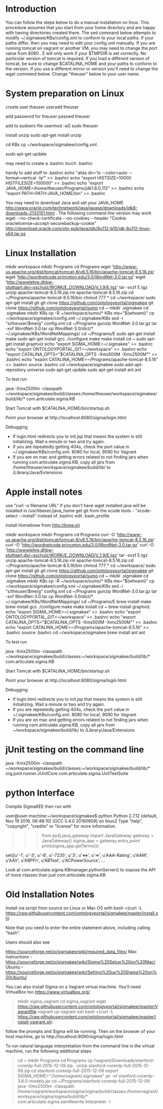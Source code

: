 Introduction
============

You can follow the steps below to do a manual installation on linux. This procedure assumes that you start from
your home directory and are happy with having directories created there. The sed command below attempts to modify
~/.sigmakee/KBs/config.xml to conform to your local paths.  If your paths differ, then you may need to
edit your config.xml manually. If you are running tomcat on vagrant or another VM, you may need to change the port
value from 8080 .  E will only work if your $TMPDIR is set correctly.  No particular version of tomcat is required.
If you load a different version of tomcat, be sure to change $CATALINA_HOME and your paths to conform to the version.
If you use a different mirror or version you'll need to change the wget commend below. Change "theuser" below to your
user name.


System preparation on Linux
==========================

create user theuser
  useradd theuser

add password for theuser
  passwd theuser

add to sudoers file
  usermod -aG sudo theuser

install unzip
  sudo apt-get install unzip

  cd KBs
  cp ~/workspace/sigmakee/config.xml .

  sudo apt-get update

may need to create a .bashrc
  touch .bashrc

handy to add stuff to .bashrc
  echo "alias dir='ls --color=auto --format=vertical -la'" >> .bashrc
  echo "export HISTSIZE=10000 HISTFILESIZE=100000" >> .bashrc
  echo "export JAVA_HOME=/home/theuser/Programs/jdk1.8.0_112" >> .bashrc
  echo "export PATH=$PATH:$JAVA_HOME/bin" >> .bashrc

You may need to download Java and set your
JAVA_HOME http://www.oracle.com/technetwork/java/javase/downloads/jdk8-downloads-2133151.html .
The following command line version may work
  wget --no-check-certificate --no-cookies --header "Cookie: oraclelicense=accept-securebackup-cookie"
    http://download.oracle.com/otn-pub/java/jdk/8u112-b15/jdk-8u112-linux-x64.tar.gz

Linux Installation
==================

mkdir workspace
mkdir Programs
cd Programs
wget 'http://www-us.apache.org/dist/tomcat/tomcat-8/v8.5.16/bin/apache-tomcat-8.5.16.zip'
wget 'http://wordnetcode.princeton.edu/3.0/WordNet-3.0.tar.gz'
wget 'http://wwwlehre.dhbw-stuttgart.de/~sschulz/WORK/E_DOWNLOAD/V_1.9/E.tgz'
tar -xvzf E.tgz
unzip apache-tomcat-8.5.16.zip
rm apache-tomcat-8.5.16.zip
cd ~/Programs/apache-tomcat-8.5.16/bin
chmod 777 *
cd ~/workspace/
sudo apt-get install git
git clone https://github.com/ontologyportal/sigmakee
git clone https://github.com/ontologyportal/sumo
cd ~
mkdir .sigmakee
cd .sigmakee
mkdir KBs
cp -R ~/workspace/sumo/* KBs
me="$(whoami)"
cp ~/workspace/sigmakee/config.xml ~/.sigmakee/KBs
sed -i "s/theuser/$me/g" config.xml
cd ~/Programs
gunzip WordNet-3.0.tar.gz
tar -xvf WordNet-3.0.tar
cp WordNet-3.0/dict/* ~/.sigmakee/KBs/WordNetMappings/
cd ~/Programs/E
sudo apt-get install make
sudo apt-get install gcc
./configure
make
make install
cd ~
sudo apt-get install graphviz
echo "export SIGMA_HOME=~/.sigmakee" >> .bashrc
echo "export ONTOLOGYPORTAL_GIT=~/workspace" >> .bashrc
echo "export CATALINA_OPTS=\"$CATALINA_OPTS -Xms500M -Xmx2500M\"" >> .bashrc
echo "export CATALINA_HOME=~/Programs/apache-tomcat-8.5.16" >> .bashrc
source .bashrc
cd ~/workspace/sigmakee
sudo add-apt-repository universe
sudo apt-get update
sudo apt-get install ant
ant

To test run

  java  -Xmx2500m -classpath ~/workspace/sigmakee/build/classes:/home/theuser/workspace/sigmakee/build/lib/*
    com.articulate.sigma.KB


Start Tomcat with
  $CATALINA_HOME/bin/startup.sh

Point your browser at http://localhost:8080/sigma/login.html


Debugging

- If login.html redirects you to init.jsp that means the system is still initializing. Wait a minute or two and try
again.
- If you are repeatedly getting 404s, check the port value in ~/.sigmakee/KBs/config.xml. 8080 for local,
9090 for Vagrant
- If you are on mac and getting errors related to not finding jars when running com.articulate.sigma.KB, copy all jars
from /home/theuser/workspace/sigmakee/build/lib/ to /Library/Java/Extensions

Apple install notes
===================

use "curl -o filename URL" if you don't have wget installed
java will be installed in /usr/libexec/java_home
get git from the xcode tools - "xcode-select --install"
instead of .bashrc edit .bash_profile

install Homebrew from http://brew.sh

mkdir workspace
mkdir Programs
cd Programs
curl -O 'http://www-us.apache.org/dist/tomcat/tomcat-8/v8.5.16/bin/apache-tomcat-8.5.16.zip'
curl -O 'http://wordnetcode.princeton.edu/3.0/WordNet-3.0.tar.gz'
curl -O 'http://wwwlehre.dhbw-stuttgart.de/~sschulz/WORK/E_DOWNLOAD/V_1.9/E.tgz'
tar -xvzf E.tgz
unzip apache-tomcat-8.5.16.zip
rm apache-tomcat-8.5.16.zip
cd ~/Programs/apache-tomcat-8.5.16/bin
chmod 777 *
cd ~/workspace/
sudo apt-get install git
git clone https://github.com/ontologyportal/sigmakee
git clone https://github.com/ontologyportal/sumo
cd ~
mkdir .sigmakee
cd .sigmakee
mkdir KBs
cp -R ~/workspace/sumo/* KBs
me="$(whoami)"
cp ~/workspace/sigmakee/config.xml ~/.sigmakee/KBs
sed -i "s/theuser/$me/g" config.xml
cd ~/Programs
gunzip WordNet-3.0.tar.gz
tar -xvf WordNet-3.0.tar
cp WordNet-3.0/dict/* ~/.sigmakee/KBs/WordNetMappings/
cd ~/Programs/E
brew install make
brew install gcc
./configure
make
make install
cd ~
brew install graphviz
echo "export SIGMA_HOME=~/.sigmakee" >> .bashrc
echo "export ONTOLOGYPORTAL_GIT=~/workspace" >> .bashrc
echo "export CATALINA_OPTS=\"$CATALINA_OPTS -Xms500M -Xmx2500M\"" >> .bashrc
echo "export CATALINA_HOME=~/Programs/apache-tomcat-8.5.16" >> .bashrc
source .bashrc
cd ~/workspace/sigmakee
brew install ant
ant

To test run

  java  -Xmx2500m -classpath ~/workspace/sigmakee/build/classes:~/workspace/sigmakee/build/lib/*
    com.articulate.sigma.KB


Start Tomcat with
  $CATALINA_HOME/bin/startup.sh

Point your browser at http://localhost:8080/sigma/login.html


Debugging
- If login.html redirects you to init.jsp that means the system is still initializing. Wait a minute or two and try
again.
- If you are repeatedly getting 404s, check the port value in ~/.sigmakee/KBs/config.xml. 8080 for local,
9090 for Vagrant
- If you are on mac and getting errors related to not finding jars when running com.articulate.sigma.KB, copy all jars
from ~/workspace/sigmakee/build/lib/ to /Library/Java/Extensions


jUnit testing on the command line
=================================

java  -Xmx2500m -classpath
  ~/workspace/sigmakee/build/classes:~/workspace/sigmakee/build/lib/*
  org.junit.runner.JUnitCore com.articulate.sigma.UnitTestSuite

python Interface
================

Compile SigmaKEE then run with

user@user-machine:~/workspace/sigmakee$ python
Python 2.7.12 (default, Nov 19 2016, 06:48:10)
[GCC 5.4.0 20160609] on linux2
Type "help", "copyright", "credits" or "license" for more information.
>>> from py4j.java_gateway import JavaGateway
>>> gateway = JavaGateway()
>>> sigma_app = gateway.entry_point
>>> print(sigma_app.getTerms())

set([u'-1', u'-3', u'-6', u'-7235', u'.5', u'<=>', u'=>', u'AAA-Rating', u'AAM', u'AAV', u'ABPFn', u'ABTest', u'ACPowerSource', ...

Look at com.articulate.sigma.KBmanager.pythonServer() to expose the API of more classes
than just com.articulate.sigma.KB

Old Installation Notes
======================

Install via script from source on Linux or Mac OS with
bash <(curl -L https://raw.githubusercontent.com/ontologyportal/sigmakee/master/install.sh)

Note that you need to enter the entire statement above, including calling "bash".

Users should also see

https://sourceforge.net/p/sigmakee/wiki/required_data_files/
Mac instructions - https://sourceforge.net/p/sigmakee/wiki/Sigma%20Setup%20on%20Mac/ 
Ubuntu - https://sourceforge.net/p/sigmakee/wiki/Setting%20up%20Sigma%20on%20Ubuntu/

You can also install Sigma on a Vagrant virtual machine.  You'll need VirtualBox too
https://www.virtualbox.org/

> mkdir sigma_vagrant
> cd sigma_vagrant
> wget https://raw.githubusercontent.com/ontologyportal/sigmakee/master/Vagrantfile
> vagrant up
> vagrant ssh
> bash <(curl -L https://raw.githubusercontent.com/ontologyportal/sigmakee/master/install-vagrant.sh)

follow the prompts and Sigma will be running.  Then on the browser of your host machine, go to
http://localhost:9090/sigma/login.html

To run natural language interpretation from the command line in the virtual machine,
run the following additional steps

> cd ~
> mkdir Programs
> cd Programs
> cp /vagrant/Downloads/stanford-corenlp-full-2015-12-09.zip .
> unzip stanford-corenlp-full-2015-12-09.zip
> cd stanford-corenlp-full-2015-12-09
> export SIGMA_HOME="/home/vagrant/.sigmakee"
> jar -xf stanford-corenlp-3.6.0-models.jar
> cd ~/Programs/stanford-corenlp-full-2015-12-09
> java  -Xmx2500m -classpath  /home/vagrant/workspace/sigma/sigma/build/classes:/home/vagrant/workspace/sigma/sigma/build/lib/*  com.articulate.sigma.semRewrite.Interpreter -i


